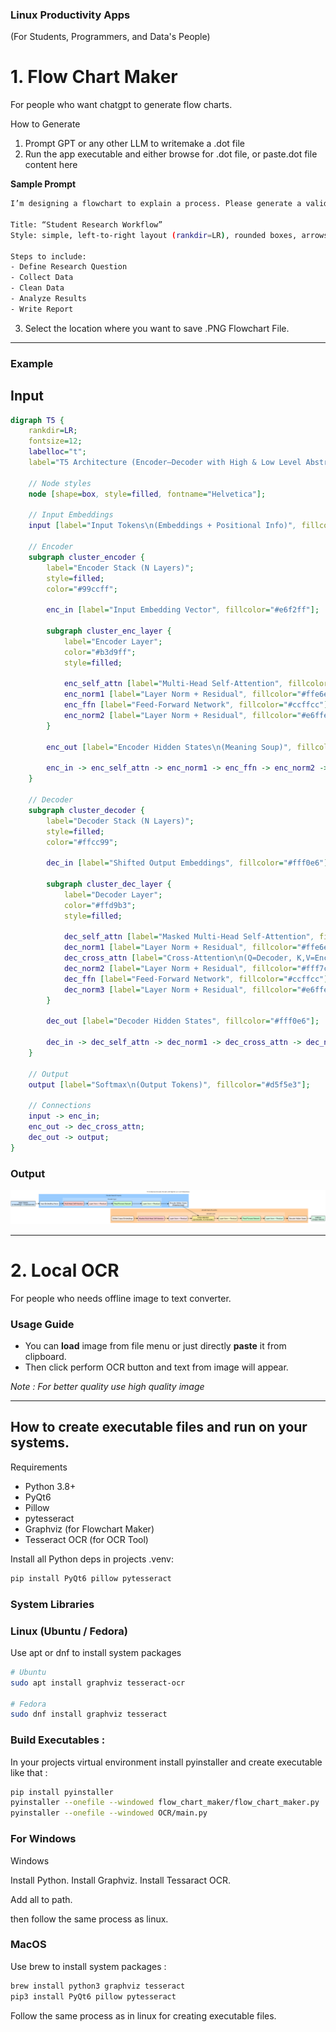 ### Linux Productivity Apps
(For Students, Programmers, and Data's People)

# 1. Flow Chart Maker
For people who want chatgpt to generate flow charts.

How to Generate
1. Prompt GPT or any other LLM to writemake a .dot file
2. Run the app executable and either browse for .dot file, or paste.dot file content here

**Sample Prompt** 
```bash
I’m designing a flowchart to explain a process. Please generate a valid Graphviz DOT file (not an image, only the DOT text) using clear structure and labels.

Title: “Student Research Workflow”
Style: simple, left-to-right layout (rankdir=LR), rounded boxes, arrows showing data flow.

Steps to include:
- Define Research Question
- Collect Data
- Clean Data
- Analyze Results
- Write Report
```
3. Select the location where you want to save .PNG Flowchart File.

---

### Example

## **Input**
```dot
digraph T5 {
    rankdir=LR;
    fontsize=12;
    labelloc="t";
    label="T5 Architecture (Encoder–Decoder with High & Low Level Abstractions)";

    // Node styles
    node [shape=box, style=filled, fontname="Helvetica"];

    // Input Embeddings
    input [label="Input Tokens\n(Embeddings + Positional Info)", fillcolor="#cce5ff"];

    // Encoder
    subgraph cluster_encoder {
        label="Encoder Stack (N Layers)";
        style=filled;
        color="#99ccff";
        
        enc_in [label="Input Embedding Vector", fillcolor="#e6f2ff"];
        
        subgraph cluster_enc_layer {
            label="Encoder Layer";
            color="#b3d9ff";
            style=filled;

            enc_self_attn [label="Multi-Head Self-Attention", fillcolor="#ffcccb"];
            enc_norm1 [label="Layer Norm + Residual", fillcolor="#ffe6e6"];
            enc_ffn [label="Feed-Forward Network", fillcolor="#ccffcc"];
            enc_norm2 [label="Layer Norm + Residual", fillcolor="#e6ffe6"];
        }
        
        enc_out [label="Encoder Hidden States\n(Meaning Soup)", fillcolor="#e6f2ff"];
        
        enc_in -> enc_self_attn -> enc_norm1 -> enc_ffn -> enc_norm2 -> enc_out;
    }

    // Decoder
    subgraph cluster_decoder {
        label="Decoder Stack (N Layers)";
        style=filled;
        color="#ffcc99";
        
        dec_in [label="Shifted Output Embeddings", fillcolor="#fff0e6"];
        
        subgraph cluster_dec_layer {
            label="Decoder Layer";
            color="#ffd9b3";
            style=filled;
            
            dec_self_attn [label="Masked Multi-Head Self-Attention", fillcolor="#ffcccb"];
            dec_norm1 [label="Layer Norm + Residual", fillcolor="#ffe6e6"];
            dec_cross_attn [label="Cross-Attention\n(Q=Decoder, K,V=Encoder)", fillcolor="#ffeb99"];
            dec_norm2 [label="Layer Norm + Residual", fillcolor="#fff7cc"];
            dec_ffn [label="Feed-Forward Network", fillcolor="#ccffcc"];
            dec_norm3 [label="Layer Norm + Residual", fillcolor="#e6ffe6"];
        }
        
        dec_out [label="Decoder Hidden States", fillcolor="#fff0e6"];
        
        dec_in -> dec_self_attn -> dec_norm1 -> dec_cross_attn -> dec_norm2 -> dec_ffn -> dec_norm3 -> dec_out;
    }

    // Output
    output [label="Softmax\n(Output Tokens)", fillcolor="#d5f5e3"];

    // Connections
    input -> enc_in;
    enc_out -> dec_cross_attn;
    dec_out -> output;
}

```

### **Output**
![Flow chart maker Output Example](examples/T5%20architecture.png)


---

# 2. Local OCR
For people who needs offline image to text converter.

### Usage Guide
- You can **load** image from file menu or just directly **paste** it from clipboard.
- Then click perform OCR button and text from image will appear.

*Note : For better quality use high quality image*

---

## How to create executable files and run on your systems.

Requirements

- Python 3.8+ 
- PyQt6
- Pillow
- pytesseract
- Graphviz (for Flowchart Maker)
- Tesseract OCR (for OCR Tool)


Install all Python deps in projects .venv:

```bash
pip install PyQt6 pillow pytesseract
```


### System Libraries

### Linux (Ubuntu / Fedora)
Use apt or dnf to install system packages

```bash
# Ubuntu
sudo apt install graphviz tesseract-ocr

# Fedora
sudo dnf install graphviz tesseract
```

### Build Executables :
In your projects virtual environment install pyinstaller and create executable like that :
```bash
pip install pyinstaller
pyinstaller --onefile --windowed flow_chart_maker/flow_chart_maker.py
pyinstaller --onefile --windowed OCR/main.py
```

### For Windows
Windows

Install Python.
Install Graphviz.
Install Tessaract OCR.

Add all to path.

then follow the same process as linux.

### MacOS
Use brew to install system packages :

```bash
brew install python3 graphviz tesseract
pip3 install PyQt6 pillow pytesseract
```

Follow the same process as in linux for creating executable files.